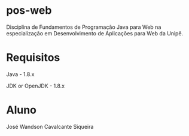 # pos-web

Disciplina de Fundamentos de Programação Java para Web na especialização em Desenvolvimento de Aplicações para Web da Unipê.

# Requisitos

Java - 1.8.x

JDK or OpenJDK - 1.8.x

# Aluno

José Wandson Cavalcante Siqueira